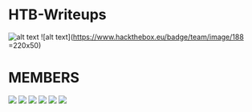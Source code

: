 # HTB-Writeups
![alt text](https://github.com/netcatus/HTB-Writeups/blob/master/image/ncus.png "header")
![alt text](https://www.hackthebox.eu/badge/team/image/188 =220x50)

# MEMBERS
![](https://www.hackthebox.eu/badge/image/3494)
![](https://www.hackthebox.eu/badge/image/14319)
![](https://www.hackthebox.eu/badge/image/2426)
![](https://www.hackthebox.eu/badge/image/10777)
![](https://www.hackthebox.eu/badge/image/10609)
![](https://www.hackthebox.eu/badge/image/11287)
![]()
![]()
